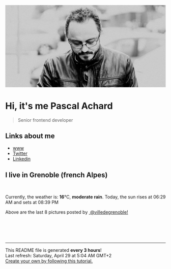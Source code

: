 ![Pascal Achard](./images/photo-pascal-achard.jpg)
# Hi, it's me Pascal Achard
> Senior frontend developer

## Links about me
- [www](https://www.pascal-achard.com)
- [Twitter](https://twitter.com/botmaster)
- [Linkedin](http://www.linkedin.com/in/pascal-achard)


## I live in Grenoble (french Alpes)
<img src="https://openweathermap.org/img/wn/10n@2x.png" alt="">

Currently, the weather is: **16**°C, **moderate rain**.
Today, the sun rises at 06:29 AM and sets at 08:39 PM

Above are the last 8 pictures posted by <a href="https://www.instagram.com/villedegrenoble/" target="_blank"><img alt="" src="https://upload.wikimedia.org/wikipedia/commons/thumb/e/e7/Instagram_logo_2016.svg/1024px-Instagram_logo_2016.svg.png" width="20"/> @villedegrenoble!</a>

<p style="display: flex; flex-wrap: wrap; gap: 20px;">
        <img src="https://cdn1.picuki.com/hosted-by-instagram/q/0exhNuNYnjBGZDHIdN5WmL9I2PwkAQ9OKftSQ7e71yJjMBhsLH6QvJA0mpCj4yRwKwVlASuRYzxk54opVF9UCj17NUzXSr2LRTlV6KucVunN0Ddg85donLw8LXIfZnCp9MUtVgmYdSgIGaYDG7uo%7C%7CesJ%7C%7CPnucjcFrjOMNbRKmDdttdCwFahlza4lsfe4kx2xu5xncG114WNxahlw5OLUqQUCSKn5PN1gpKZlR7pCjM4A%7C%7Cb281nf2F2MrNWh8FDSR9IXEi6g8iyDXdzQspjD2F+8EIU8hjl246hclu7h437ypB5k9+MZhhorPdExBWmhm+jVBocW+xzTvSUGI%7C%7CgVRwGKOlf7kNPEu+8WgGtKbd8O7lQzKRrPVObBPX38tGunMSmfVN9KfKMR2zpNhMNF93Qyd2yC7dbyl0TI3CzAX1WDfKMVTYdnb+6GnzWTZhmDWpgNqws4=.jpeg" alt="" width="200"/>
        <img src="https://cdn1.picuki.com/hosted-by-instagram/q/0exhNuNYnjBGZDHIdN5WmL9I2PwkAQ9OKfhSQ7e71yJjMBhsLH6QvJA0mpCl6yRxIwVgFDeSYzxk54ooUFhZDT18NEfWS7CNSzxS7aqaXejN1TNu85RhlLc1KHMeYHao88spXQmYdSgIGaYDG7uo%7C%7CesJ+fjrcjcFrjOMNbRKmDdttdCwFahlza4lsfe4kx2xu5xncG114WNxahlw5OLUqQUCSKn5PN1gpKZlR7pCjM4A%7C%7Cb281nT2F2MrNWh8FDSR9IXEi6g8iyDXdzQspjD3Eu8EIU8hjl246hIjirss3KC4N7xu+MZ1t6WGWldBWmhm+jVBocW+xzTsSUGI%7C%7CgVRwGKOlf7kNPEu+8WgGtKbcYjf+ibQRZz%7C%7CPK5FWWMnGcTGWkfzEPuQCM8NjI1rJNtd%7C%7CEmM0yKwR5rD9yI3CzAX1WDeXcYiEqvb+6GnzWTZhmDWpgNqws4=.jpeg" alt="" width="200"/>
        <img src="https://cdn1.picuki.com/hosted-by-instagram/q/0exhNuNYnjBGZDHIdN5WmL9I2PwkAQ9OKfhSQ7e71yJjMBhsLH6QvJA0mpCj4yRwKwVlASuRYzxk54ovVV9UAz17PkPcSr2NTTdU566aVe2jvDRn9JZmkL0xLnAdZX6t88QkVGWpNWwSDv5PHL%7C%7Clo79UvOa0LGFq8zCXW%7C%7CdEnGZK55f0Z7F9mt9wuuS4jkja45BsLTNZ5momNkgl7NvTryxYDrmhfMh6pO9xRLQIhIkL7vuopCu7Lm4rbzMvR2XZhYXCoOELhn7OVwwRrUqFb5w4Gm0mzAefsDBl9IkqhdiDG7w82q4vk4H2bUdBXG9p+kMjxdKyn36dOF+I2Wd68Fr9k7a1VPAVkM35LteJU8%7C%7CQ5gP3WpeLR5ZOVFg3Idr4Agj1CfqBN9BO0IRKQa4agg7toCWbMo%7C%7C63yxiDTEX2zKPXcBy.jpeg" alt="" width="200"/>
        <img src="https://cdn1.picuki.com/hosted-by-instagram/q/0exhNuNYnjBGZDHIdN5WmL9I2PwkAQ9OKfhSQ7e71yJjMBhsLH6QvJA0mpCj4yRwKwVlASuRYzxk548jV15YCT1%7C%7COETbTrCOTDtc7qqfVerN1jNg%7C%7CJBglr83KXwWYnKs9sctXAmYdSgIGaYDG7uo%7C%7CesJ%7C%7CPnucjcFrjOMNbRKmDdttdCwFahlza4lsfe4kx2xu5xncG114WNxahlw5OLUqQUCSKn5PN1gpKZlR7pCjM4A%7C%7Cb281nT2F2MrNWh8FDSR9IXEi6g8iyDXdzQspjD3FO8EIU8hjl246kU4qrQXsJSYP6Jc+MZgmoPCWk1BWmhm+jVBocW+xzTvSUGI%7C%7CgVRwGKOlf7kNPEu+8WgGtKbdN3%7C%7CwzPIdOPvNbF6Si06VP3YeH3rcdGdHZx%7C%7Cj99CL+F21XK8plO6e6PuyBQ3CzAX1WDfKMcnFNzb+6GnzWTZhmDWpgNqws4=.jpeg" alt="" width="200"/>
        <img src="https://cdn1.picuki.com/hosted-by-instagram/q/0exhNuNYnjBGZDHIdN5WmL9I2PwkAQ9OKfhSQ7e71yJjMBhsLH6QvJA0mpCj4yRwKwVlASuRYzxk5YMvU1hYAj14OUTbSbSATjhX56qcUOvN1DVk9J9okrY9LHEXYXKm88soUgmYdSgIGaYDG7uo%7C%7CesJ+vrucjMBpi2XMLQT9zJBpY6uSKVKz8B1pJ2Jg3Tt%7C%7C9k4Ki5e82wzJURmpNTfvGhYEaW+NMB166d1RbMCxMkA%7C%7C6nRlSaHEmw+Jj8uR3agtIj+kOYA2BneeTQQ0UCCQ6Y4DnRTkVKPsi53t4gj1aSNBdxuiekakIH2bSAEXG428Fk71pu1ynOdV0Gv%7C%7ChdGljeCluCcaukNkr7gP8uefOu8ynj%7C%7CS7v5EpVIf1g4ItHjS1n0MPP7NfkfmY4SSqwa8wrsqF%7C%7C7S7734wB4AGgShTDaXpA=.jpeg" alt="" width="200"/>
        <img src="https://cdn1.picuki.com/hosted-by-instagram/q/0exhNuNYnjBGZDHIdN5WmL9I2PwkAQ9OKfhSQ7e71yJjMBhsLH6QvJA0mpCl6yRxIwVgFDeSYzxk5ogoUlxZDj1yNUPbQLCNRTtT6KSQVuzN1TVg9JNkkr41K3wWbHem98QkUwmYdSgIGaYDG7uo+qhT5aGuO1lQpTb9d7JGmC4E5ZObS6olhMF4pJ2Jg3Tt%7C%7C9k4Ki5e82wzJURmpNTfvGhYEaW+NMB166d1RbMCxMkA%7C%7C6nRlSaHEmw+Jj8uRHagtIj+kOYA2HTgJRY2yneCQ7kODnRGlnO8pAN3t4gj1aSNBdxuiekZkIH2bSAEXG428Fk71pu1ynOdV0Gv%7C%7CUtGlFjgwbDpVNQ3iZ%7C%7CcI928Ye7Y5DjXaZPoQu97BSI6FPbVHn3yJvu%7C%7CEN8fmY4SSqwbh3jnoF77S7734wB4AGgShTDaXpA=.jpeg" alt="" width="200"/>
        <img src="https://cdn1.picuki.com/hosted-by-instagram/q/0exhNuNYnjBGZDHIdN5WmL9I2PwkAQ9OKfhSQ7e71yJjMBhsLH6QvJA0mpCl6yRxIwVgFDeSYzxk5osoVltQCj15PUbfS7KJSjxX56mYV+uqvDJn9pdmlLkwLnMbZnKr8MApUmWpNWwSDv5PHL%7C%7Clo7gV+fPwbCgDojCMMrBByQlWotfpUrJy9ZRxt52U1h+189JldHt1%7C%7CGgeLF11q9PJvjsNTvX9fMh9oLclFPpdxMEL6qHomSa8HyMkfno4KD6chYjAi7NS1XuuSzs7xG6vRPQyImIWo3O8sRhnta0W0dG7JYE8n%7C%7Cs8vP32Y1dWXDx8hjVPsbX7lCDPNTfkigVdyz2DkoyQdN81nqrjDMzMffDnxgbrRYH1Lu12XmAfJPXVflD6MvCxEtJDo6pHS%7C%7CpN+U2itgm4KeagiUMlUWxsxQuFD61jSvnAnKmgoyXS.jpeg" alt="" width="200"/>
        <img src="https://cdn1.picuki.com/hosted-by-instagram/q/0exhNuNYnjBGZDHIdN5WmL9I2PwkAQ9OKftSQ7e71yJjMBhsLH6QvJA0mpCl6yRxIwVgFDeSYzxk5YMvUV1XCj18PUzcQLKARDpQ7q+aVuarvDxi9p9ikL4xLHIbZXCr%7C%7CsJDCnicKyVHDe0AUq%7C%7Cm6vZNuKyBOTUAyXCUMLQKnmICjtCsCOwlktcf7KG4iF+44ooiMDxN4Gosak8hp8uI+HdYEvL+M4Byp6JzSPkCj9ND1OHtpCa5BTB7Kj84KD6chYTJnLMToAf8Uzoy8FuLTIgDEFk42AO38RM1v9EPp7TzN916+N8ZkIGRT2UFAjsm8lJhmMntxxzsbkKs7ndezzjg9aXkQ%7C%7CQtiKL+P8WKUuHQ%7C%7Cx7WZrTtALYcUnldAqvEVFf1KaeXQcdcy90bSahrgw3jtjmzd4%7C%7Cn1RcsXDNO0maJ.jpeg" alt="" width="200"/>
</p>

------------
<p>This README file is generated <b>every 3 hours</b>!
    <br />Last refresh: Saturday, April 29 at 5:04 AM GMT+2
    <br /><a href="https://medium.com/@th.guibert/how-to-create-a-self-updating-readme-md-for-your-github-profile-f8b05744ca91">Create your own by following this tutorial.</a>
</p>
<p><a href="https://github.com/botmaster/botmaster/actions/workflows/main.yaml"><img alt="" src="https://github.com/botmaster/botmaster/actions/workflows/main.yaml/badge.svg" /></a></p>

